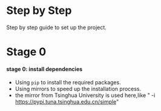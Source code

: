 Step by Step
===============

Step by step guide to set up the project.

Stage 0
================

#### stage 0: install dependencies
- Using `pip` to install the required packages.
- Using mirrors to speed up the installation process.
- the mirror from Tsinghua University is used here,like " -i https://pypi.tuna.tsinghua.edu.cn/simple"

